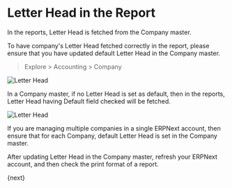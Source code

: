 <!-- add-breadcrumbs -->
# Letter Head in the Report

In the reports, Letter Head is fetched from the Company master. 

To have company's Letter Head fetched correctly in the report, please ensure that you have updated default Letter Head in the Company master.  

> Explore > Accounting > Company

![Letter Head](/docs/assets/img/using-erpnext/using-print-format.png)

In a Company master, if no Letter Head is set as default, then in the reports, Letter Head having Default field checked will be fetched.

![Letter Head](/docs/assets/img/using-erpnext/using-print-format-1.png)

If you are managing multiple companies in a single ERPNext account, then ensure that for each Company, default Letter Head is set in the Company master.

After updating Letter Head in the Company master, refresh your ERPNext account, and then check the print format of a report.

{next}